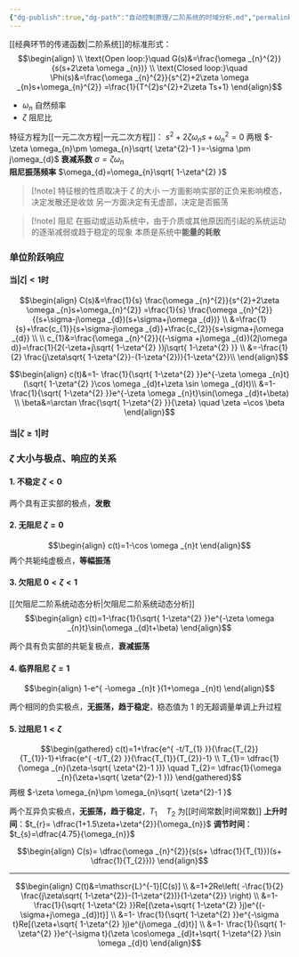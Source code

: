 ```yaml
---
{"dg-publish":true,"dg-path":"自动控制原理/二阶系统的时域分析.md","permalink":"/自动控制原理/二阶系统的时域分析/","dgPassFrontmatter":true,"noteIcon":"","created":"2024-04-16T13:01:27.313+08:00","updated":"2025-03-20T23:46:49.035+08:00"}
---
```



[[经典环节的传递函数\|二阶系统]]的标准形式：
$$\begin{align} \\
\text{Open loop:}\quad  G(s)&=\frac{\omega _{n}^{2}}{s(s+2\zeta \omega _{n})}   \\
\text{Closed loop:}\quad \Phi(s)&=\frac{\omega _{n}^{2}}{s^{2}+2\zeta \omega  _{n}s+\omega_{n}^{2}}  =\frac{1}{T^{2}s^{2}+2\zeta Ts+1}
\end{align}$$
-  $\omega_{n}$  自然频率
-   $\zeta$    阻尼比 

特征方程为[[一元二次方程\|一元二次方程]]： $s^{2}+2\zeta \omega _{n}s+\omega_{n}^{2}=0$
两根    $-\zeta \omega_{n}\pm \omega_{n}\sqrt{ \zeta^{2}-1 }=-\sigma \pm j\omega_{d}$
**衰减系数**          $\sigma=\zeta \omega_{n}$                
**阻尼振荡频率**  $\omega_{d}=\omega_{n}\sqrt{ 1-\zeta^{2} }$   

>[!note] 特征根的性质取决于 $\zeta$ 的大小
>一方面影响实部的正负来影响模态，决定发散还是收敛
>另一方面决定有无虚部，决定是否振荡

>[!note] 阻尼
>在振动或运动系统中，由于介质或其他原因而引起的系统运动的逐渐减弱或趋于稳定的现象
>本质是系统中**能量的耗散**

### 单位阶跃响应
#### 当$|\zeta|<1$时

$$\begin{align}
C(s)&=\frac{1}{s}  \frac{\omega _{n}^{2}}{s^{2}+2\zeta \omega _{n}s+\omega_{n}^{2}} =\frac{1}{s}  \frac{\omega _{n}^{2}}{(s+\sigma-j\omega _{d})(s+\sigma+j\omega _{d})} \\
&=\frac{1}{s}+\frac{c_{1}}{s+\sigma-j\omega _{d}}+\frac{c_{2}}{s+\sigma+j\omega _{d}} \\ \\
c_{1}&=\frac{\omega _{n}^{2}}{(-\sigma +j\omega _{d})(2j\omega d)}=\frac{1}{2(-\zeta+j\sqrt{ 1-\zeta^{2} })j\sqrt{ 1-\zeta^{2} }} \\ 
&=-\frac{1}{2} \frac{j\zeta\sqrt{ 1-\zeta^{2}}-(1-\zeta^{2})}{1-\zeta^{2}}\\
\end{align}$$

$$\begin{align}
c(t)&=1- \frac{1}{\sqrt{ 1-\zeta^{2} }}e^{-\zeta \omega _{n}t}(\sqrt{ 1-\zeta^{2} }\cos \omega _{d}t+\zeta \sin \omega _{d}t)\\
&=1- \frac{1}{\sqrt{ 1-\zeta^{2} }}e^{-\zeta \omega _{n}t}\sin(\omega _{d}t+\beta) \\
\beta&=\arctan \frac{\sqrt{ 1-\zeta^{2} }}{\zeta} \quad  \zeta =\cos \beta
\end{align}$$

#### 当$|\zeta\geq 1|$时

###  $\zeta$ 大小与极点、响应的关系
#### 1. 不稳定     $\zeta<0$
两个具有正实部的极点，**发散**
#### 2. 无阻尼     $\zeta=0$
$$\begin{align}
c(t)=1-\cos \omega _{n}t
\end{align}$$
两个共轭纯虚极点，**等幅振荡**
#### 3. 欠阻尼     $0<\zeta<1$
[[欠阻尼二阶系统动态分析\|欠阻尼二阶系统动态分析]]
$$\begin{align}
c(t)=1-\frac{1}{\sqrt{ 1-\zeta^{2} }}e^{-\zeta \omega _{n}t}\sin(\omega _{d}t+\beta)
\end{align}$$

两个具有负实部的共轭复极点，**衰减振荡**
#### 4. 临界阻尼   $\zeta=1$
$$\begin{align}
1-e^{ -\omega _{n}t }(1+\omega _{n}t)
\end{align}$$

两个相同的负实极点，**无振荡，趋于稳定**，稳态值为 1 的无超调量单调上升过程
#### 5. 过阻尼      $1<\zeta$
$$\begin{gathered}
c(t)=1+\frac{e^{ -t/T_{1} }}{\frac{T_{2}}{T_{1}}-1}+\frac{e^{ -t/T_{2} }}{\frac{T_{1}}{T_{2}}-1} \\
T_{1}= \dfrac{1}{\omega _{n}(\zeta-\sqrt{ \zeta^{2}-1 })} \quad T_{2}= \dfrac{1}{\omega _{n}(\zeta+\sqrt{ \zeta^{2}-1 })}
\end{gathered}$$
两根    $-\zeta \omega_{n}\pm \omega_{n}\sqrt{ \zeta^{2}-1 }$

两个互异负实极点，**无振荡，趋于稳定**，$T_{1}\quad T_{2}$ 为[[时间常数\|时间常数]]
**上升时间**：$t_{r}= \dfrac{1+1.5\zeta+\zeta^{2}}{\omega_{n}}$
**调节时间**：$t_{s}=\dfrac{4.75}{\omega_{n}}$

$$\begin{align}
C(s)= \dfrac{\omega _{n}^{2}}{s(s+ \dfrac{1}{T_{1}})(s+ \dfrac{1}{T_{2}})}
\end{align}$$


***

$$\begin{align}
C(t)&=\mathscr{L}^{-1}[C(s)] \\
&=1+2Re\left( -\frac{1}{2} \frac{j\zeta\sqrt{ 1-\zeta^{2}}-(1-\zeta^{2})}{1-\zeta^{2}} \right) \\
&=1- \frac{1}{\sqrt{ 1-\zeta^{2} }}Re[(\zeta+\sqrt{ 1-\zeta^{2} }j)e^{(-\sigma+j\omega _{d})t}] \\
&=1- \frac{1}{\sqrt{ 1-\zeta^{2} }}e^{-\sigma t}Re[(\zeta+\sqrt{ 1-\zeta^{2} }j)e^{j\omega _{d}t}] \\
&=1- \frac{1}{\sqrt{ 1-\zeta^{2} }}e^{-\sigma t}(\zeta \cos\omega _{d}t+\sqrt{ 1-\zeta^{2} }\sin \omega _{d}t)
\end{align}$$